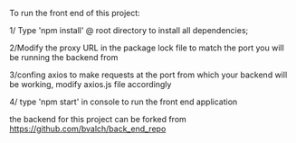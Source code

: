 To run the front end of this project:


1/ Type 'npm install' @ root directory to install all dependencies;

2/Modify the proxy URL in the package lock file to match the port you will be running the backend from

3/confing axios to make requests at the port from which your backend will be working, modify axios.js file accordingly

4/ type 'npm start' in console to run the front end application


the backend for this project can be forked from https://github.com/bvalch/back_end_repo
